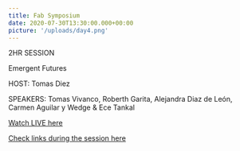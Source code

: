 ```yaml
---
title: Fab Symposium
date: 2020-07-30T13:30:00.000+00:00
picture: '/uploads/day4.png'
---
```


2HR SESSION


Emergent Futures


HOST: Tomas Diez


SPEAKERS: Tomas Vivanco, Roberth Garita, Alejandra Diaz de León, Carmen Aguilar y Wedge & Ece Tankal

[Watch LIVE here](https://www.youtube.com/watch?v=mGR_IcDo0gY)

[Check links during the session here](https://fabxlive.fabevent.org/society)
